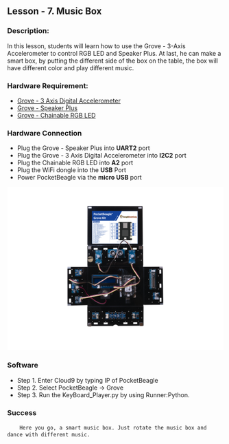 ## Lesson - 7. Music Box

### Description:

In this lesson, students will learn how to use the Grove - 3-Axis Accelerometer to control RGB LED and Speaker Plus. At last, he can make a smart box, by putting the different side of the box on the table, the box will have different color and play different music.

### Hardware Requirement:

- [Grove - 3 Axis Digital Accelerometer](http://wiki.seeedstudio.com/Grove-3-Axis_Digital_Accelerometer-16g/)
- [Grove - Speaker Plus](http://wiki.seeedstudio.com/Grove-Speaker/)
- [Grove - Chainable RGB LED](http://wiki.seeedstudio.com/Grove-Chainable_RGB_LED/)

### Hardware Connection

- Plug the Grove - Speaker Plus into **UART2** port
- Plug the Grove - 3 Axis Digital Accelerometer into **I2C2** port
- Plug the Chainable RGB LED into **A2** port
- Plug the WiFi dongle into the **USB** Port
- Power PocketBeagle via the **micro USB** port

![](img/project7.jpg)


### Software

- Step 1. Enter Cloud9 by typing IP of PocketBeagle
- Step 2. Select PocketBeagle -> Grove
- Step 3. Run the KeyBoard_Player.py by using Runner:Python.

### Success
        Here you go, a smart music box. Just rotate the music box and dance with different music.

